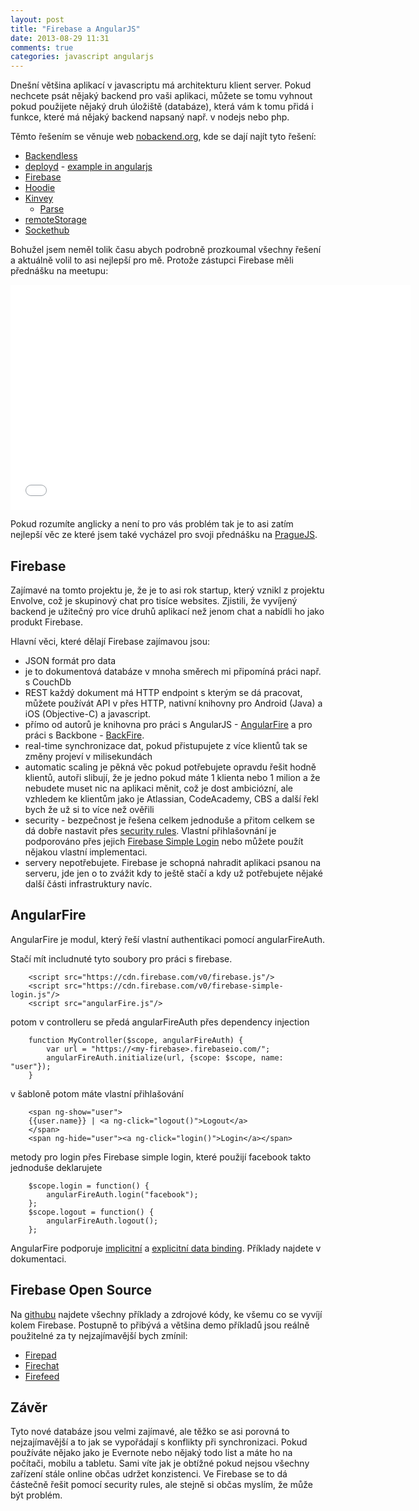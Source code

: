 ```yaml
---
layout: post
title: "Firebase a AngularJS"
date: 2013-08-29 11:31
comments: true
categories: javascript angularjs
---
```


Dnešní většina aplikací v javascriptu má architekturu klient server. Pokud nechcete psát nějaký backend pro vaši aplikaci, můžete se tomu vyhnout pokud použijete nějaký druh úložiště (databáze), která vám k tomu přidá i funkce, které má nějaký backend napsaný např. v nodejs nebo php.


Těmto řešením se věnuje web [nobackend.org](http://nobackend.org/solutions.html), kde se dají najít tyto řešení:

   * [Backendless](https://backendless.com/)
   * [deployd](http://deployd.com/) -  [example in angularjs](http://docs.deployd.com/docs/collections/examples/a-simple-todo-app-with-angular.md) 
   * [Firebase](http://www.firebase.com)
   * [Hoodie](http://hood.ie/)
   * [Kinvey](http://www.kinvey.com/)
	 * [Parse](https://parse.com/)
   * [remoteStorage](http://remotestorage.io/)
   * [Sockethub](http://sockethub.org/)

Bohužel jsem neměl tolik času abych podrobně prozkoumal všechny řešení a aktuálně volil to asi nejlepší pro mě. Protože zástupci Firebase měli přednášku na meetupu:

<iframe width="640" height="360" src="//www.youtube.com/embed/C7ZI7z7qnHU?rel=0" frameborder="0" allowfullscreen></iframe>

Pokud rozumíte anglicky a není to pro vás problém tak je to asi zatím nejlepší věc ze které jsem také vycházel pro svoji přednášku na [PragueJS](http://www.praguejs.cz).

## Firebase

Zajímavé na tomto projektu je, že je to asi rok startup, který vznikl z projektu Envolve, což je skupinový chat pro tisíce websites. Zjistili, že vyvíjený backend je užitečný pro více druhů aplikací než jenom chat a nabídli ho jako produkt Firebase. 

Hlavní věci, které dělají Firebase zajímavou jsou:
- JSON formát pro data
- je to dokumentová databáze v mnoha směrech mi připomíná práci např. s CouchDb
- REST každý dokument má HTTP endpoint s kterým se dá pracovat, můžete používát API v přes HTTP, nativní knihovny pro Android (Java) a iOS (Objective-C) a javascript.
- přímo od autorů je knihovna pro práci s AngularJS - [AngularFire](http://angularfire.com/) a pro práci s Backbone - [BackFire](https://github.com/firebase/backfire).
- real-time synchronizace dat, pokud přistupujete z více klientů tak se změny projeví v milisekundách
- automatic scaling je pěkná věc pokud potřebujete opravdu řešit hodně klientů, autoři slibují, že je jedno pokud máte 1 klienta nebo 1 milion a že nebudete muset nic na aplikaci měnit, což je dost ambiciózní, ale vzhledem ke klientům jako je Atlassian, CodeAcademy, CBS a další řekl bych že už si to více než ověřili
- security - bezpečnost je řešena celkem jednoduše a přitom celkem se dá dobře nastavit přes [security rules](https://www.firebase.com/docs/security/security-rules.html). Vlastní přihlašovnání je podporováno přes jejich [Firebase Simple Login](https://www.firebase.com/docs/security/authentication.html) nebo můžete použít nějakou vlastní implementaci.
- servery nepotřebujete. Firebase je schopná nahradit aplikaci psanou na serveru, jde jen o to zvážit kdy to ještě stačí a kdy už potřebujete nějaké další části infrastruktury navíc.

## AngularFire

AngularFire je modul, který řeší vlastní authentikaci pomocí angularFireAuth.

Stačí mít includnuté tyto soubory pro práci s firebase.

		<script src="https://cdn.firebase.com/v0/firebase.js"/>
		<script src="https://cdn.firebase.com/v0/firebase-simple-login.js"/>
		<script src="angularFire.js"/>


potom v controlleru se předá angularFireAuth přes dependency injection

		function MyController($scope, angularFireAuth) {
			var url = "https://<my-firebase>.firebaseio.com/";
			angularFireAuth.initialize(url, {scope: $scope, name: "user"});
		}

v šabloně potom máte vlastní přihlašování

		<span ng-show="user">
		{{user.name}} | <a ng-click="logout()">Logout</a>
		</span>
		<span ng-hide="user"><a ng-click="login()">Login</a></span>


metody pro login přes Firebase simple login, které použijí facebook takto jednoduše deklarujete

		$scope.login = function() {
			angularFireAuth.login("facebook");
		};
		$scope.logout = function() {
			angularFireAuth.logout();
		};

AngularFire podporuje [implicitní](http://angularfire.com/documentation.html#implicit) a [explicitní data binding](http://angularfire.com/documentation.html#explicit). Příklady najdete v dokumentaci.

## Firebase Open Source

Na [githubu](http://firebase.github.io/) najdete všechny příklady a zdrojové kódy, ke všemu co se vyvíjí kolem Firebase. Postupně to přibývá a většina demo příkladů jsou reálně použitelné za ty nejzajímavější bych zmínil:

- [Firepad](http://www.firepad.io/)
- [Firechat](http://firebase.github.io/firechat/)
- [Firefeed](http://firefeed.io/)

## Závěr 

Tyto nové databáze jsou velmi zajímavé, ale těžko se asi porovná to nejzajímavější a to jak se vypořádají s konflikty při synchronizaci. Pokud používáte nějako jako je Evernote nebo nějaký todo list a máte ho na počítači, mobilu a tabletu. Sami víte jak je obtížné pokud nejsou všechny zařízení stále online občas udržet konzistenci. Ve Firebase se to dá částečně řešit pomocí security rules, ale stejně si občas myslím, že může být problém.

